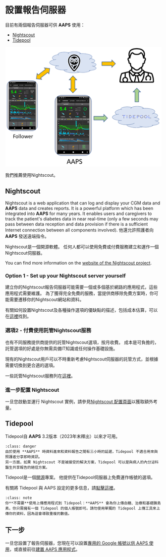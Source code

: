 # 設置報告伺服器

目前有兩個報告伺服器可供 **AAPS** 使用：

- [Nightscout](https://nightscout.github.io/)
- [Tidepool](https://www.tidepool.org/)

![報告伺服器](../images/Building-the-App/ReportingServer.png)

我們推薦使用Nightscout。

## Nightscout

Nightscout is a web application that can log and display your CGM data and **AAPS** data and creates reports. It is a powerful platform which has been integrated into **AAPS** for many years. It enables users and caregivers to track the patient's diabetes data in near real-time (only a few seconds may pass between data reception and data provision if there is a sufficient Internet connection between all components involved). 他還允許照護者向 **AAPS** 發送遠端指令。

Nightscout是一個開源軟體。 任何人都可以使用免費或付費服務建立和運作一個Nightscout伺服器。

You can find more information on the [website of the Nightscout project](http://nightscout.github.io/).

### Option 1 - Set up your Nightscout server yourself

建立你的Nightscout報告伺服器可能需要一個或多個基於網路的應用程式，這些應用程式需要維護。 為了獲得完全免費的服務，當提供商移除免費方案時，你可能需要遷移你的Nightscout網站和資料。

有關如何設置Nightscout及各種操作選項的優缺點的描述，包括成本估算，可以在[這裡](https://nightscout.github.io/nightscout/new_user/#free-diy)找到。

### 選項2 - 付費使用託管Nightscout服務

也有不同服務提供商提供的託管Nightscout選項，按月收費。 成本是可負擔的，託管選項的好處是你無需具備IT知識或任何操作基礎設施。

現有的Nightscout用戶可以不時重新考慮Nightscout伺服器的託管方式，並根據需要切換到更合適的選項。

一些託管Nightscout服務列在[這裡](https://nightscout.github.io/nightscout/new_user/#vendors-comparison-table)。

### 進一步配置 Nightscout

一旦您啟動並運行 Nightscout 實例，請參見[Nightscout 配置頁面](../SettingUpAaps/Nightscout.md)以獲取額外考量。

## Tidepool

Tidepool自 **AAPS** 3.2版本（2023年末釋出）以來才可用。

```{admonition} Tidepool with **AAPS** is only for reporting
:class: danger  
由於使用 **AAPS** 時資料進來和資料報告之間有三小時的延遲，Tidepool 不適合用來與照護者分享即時資訊。
另一方面，如果 Nightscout 不是被接受的解決方案，Tidepool 可以是與病人的內分泌科醫生共享報告的絕佳方案。
```

Tidepool是一個[開源](https://github.com/tidepool-org)專案。 他提供在Tidepool伺服器上免費運作帳號的選項。

有關將 Tidepool 與 AAPS 設定的更多信息，請[點擊這裡](../SettingUpAaps/Tidepool.md)。

```{admonition} **AAPS** has a the uploader for Tidepool integrated
:class: note
你**不需要**使用上傳應用程式到 Tidepool：**AAPS** 會為你上傳血糖、治療和基礎胰島素。你只需擁有一個 Tidepool 的個人帳號即可。請勿使用單獨的 Tidepool 上傳工具來上傳你的資料，因為這會導致重複的數值。
```

## 下一步

一旦您設置了報告伺服器，您現在可以設置[專用的 Google 帳號以供 AAPS 使用](../SettingUpAaps/DedicatedGoogleAccountForAaps.md)，或直接前往[建置 AAPS 應用程式](../SettingUpAaps/BuildingAaps.md)。
